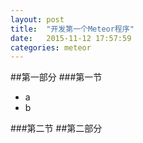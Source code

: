 ```yaml
---
layout: post
title:  "开发第一个Meteor程序"
date:   2015-11-12 17:57:59
categories: meteor
---
```

##第一部分
###第一节
- a
- b

###第二节
##第二部分
